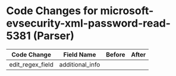 # Code Changes for microsoft-evsecurity-xml-password-read-5381 (Parser)

| Code Change | Field Name | Before | After |
|-------------|------------|--------|-------|
| edit_regex_field | additional_info |  |  |